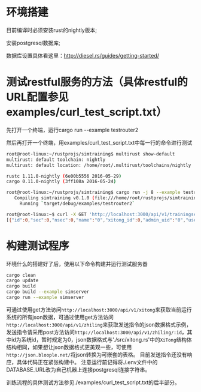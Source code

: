 # 环境搭建

目前编译时必须安装rust的nightly版本;

安装postgresql数据库;

数据库设置具体看这里：http://diesel.rs/guides/getting-started/

# 测试restful服务的方法（具体restful的URL配置参见examples/curl_test_script.txt）

先打开一个终端，运行cargo run --example testrouter2

然后再打开一个终端，用examples/curl_test_script.txt中每一行的命令进行测试

```bash
root@root-linux:~/rustprojs/simtraining$ multirust show-default
multirust: default toolchain: nightly
multirust: default location: /home/root/.multirust/toolchains/nightly

rustc 1.11.0-nightly (6e00b5556 2016-05-29)
cargo 0.11.0-nightly (3ff108a 2016-05-24)

root@root-linux:~/rustprojs/simtraining$ cargo run -j 8 --example testrouter2
   Compiling simtraining v0.1.0 (file:///home/root/rustprojs/simtraining)
     Running `target/debug/examples/testrouter2`

```

```bash
root@root-linux:~$ curl -X GET 'http://localhost:3000/api/v1/trainingsession'
[{"id":0,"sec":0,"nsec":0,"name":"0","xitong_id":0,"admin_uid":"0","users_uid":["0","1"],"actions_id":[0,1],"mode":"0","state":"0","sec_duration":0,"nsec_duration":0,"score_op_order":0,"score_op_correct":0,"score_op_duration":0,"score":0},{"id":1,"sec":0,"nsec":0,"name":"0","xitong_id":0,"admin_uid":"0","users_uid":["0","1"],"actions_id":[0,1],"mode":"0","state":"0","sec_duration":0,"nsec_duration":0,"score_op_order":0,"score_op_correct":0,"score_op_duration":0,"score":0},{"id":3,"sec":0,"nsec":0,"name":"0","xitong_id":0,"admin_uid":"0","users_uid":["0","1"],"actions_id":[0,1],"mode":"0","state":"0","sec_duration":0,"nsec_duration":0,"score_op_order":0,"score_op_correct":0,"score_op_duration":0,"score":0}]

```
# 构建测试程序
环境什么的搭建好了后，使用以下命令构建并运行测试服务器

```bash
cargo clean
cargo update
cargo build
cargo build --example simserver
cargo run --example simserver
```
可通过使用get方法访问`http://localhost:3000/api/v1/xitong`来获取当前运行系统的所有json数据，可通过使用get方法访问`http://localhost:3000/api/v1/zhiling`来获取发送指令的json数据格式示例，发送指令请采用post方法访问`http://localhost:3000/api/v1/zhiling/:id`，其中id为系统id，暂时规定为0，json数据格式与'./src/xitong.rs'中的`XiTong`结构体结构相同，如果想让json数据格式更美观一些，可使用`http://json.bloople.net/`将json转换为可嵌套的表格。
目前发送指令还没有响应，具体代码正在紧张构建中。
注意运行前记得将./.env文件中的DATABASE_URL改为自己机器上连接postgresql连接字符串。


训练流程的具体测试方法参见./examples/curl_test_script.txt的后半部分。
